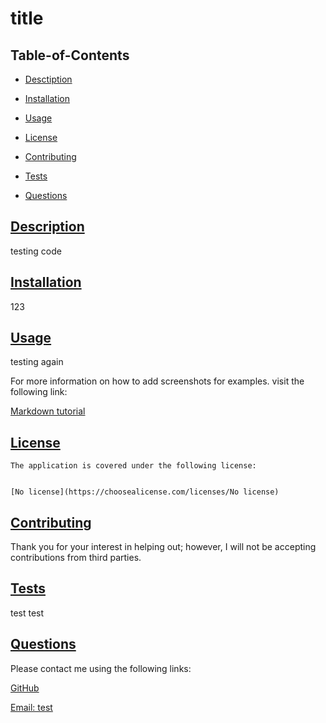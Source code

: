 # title



  ## Table-of-Contents

  * [Desctiption](#description)
  * [Installation](#installation)
  * [Usage](#usage)
  
  * [License](#license)
  
  * [Contributing](#contribution)
  * [Tests](#tests)
  * [Questions](#questions)
  
  ## [Description](#table-of-contents)

  testing code

  ## [Installation](#table-of-contents)

  123

  ## [Usage](#table-of-contents)

  testing again

  For more information on how to add screenshots for examples. visit the following link:

  [Markdown tutorial](https://agea.github.io/tutorial.md/)

  ## [License](#table-of-contents)
    
    The application is covered under the following license:
    
    
    [No license](https://choosealicense.com/licenses/No license)

  ## [Contributing](#table-of-contents)

  
  Thank you for your interest in helping out; however, I will not be accepting contributions from third parties.
    

  ## [Tests](#table-of-contents)

  test test

  ## [Questions](#table-of-contents)

  Please contact me using the following links:

  [GitHub](https://github.com/undefined)

  [Email: test](mailto:test)
  